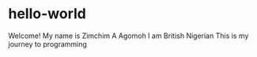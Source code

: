 # hello-world
Welcome!
My name is Zimchim A Agomoh
I am British Nigerian
This is my journey to programming
